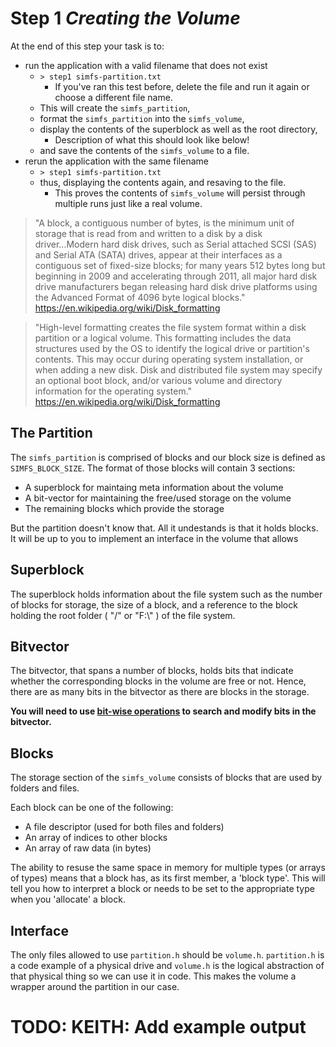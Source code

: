 # **Step 1** *Creating the Volume*

At the end of this step your task is to:
- run the application with a valid filename that does not exist
  - `> step1 simfs-partition.txt`
    - If you've ran this test before, delete the file and run it again or choose a different file name.
  - This will create the `simfs_partition`,
  - format the `simfs_partition` into the `simfs_volume`,
  - display the contents of the superblock as well as the root directory,
    - Description of what this should look like below!
  - and save the contents of the `simfs_volume` to a file.
- rerun the application with the same filename
  - `> step1 simfs-partition.txt`
  - thus, displaying the contents again, and resaving to the file.
    - This proves the contents of `simfs_volume` will persist through multiple runs just like a real volume.

> "A block, a contiguous number of bytes, is the minimum unit of storage that is read from and written to a disk by a disk driver...Modern hard disk drives, such as Serial attached SCSI (SAS) and Serial ATA (SATA) drives, appear at their interfaces as a contiguous set of fixed-size blocks; for many years 512 bytes long but beginning in 2009 and accelerating through 2011, all major hard disk drive manufacturers began releasing hard disk drive platforms using the Advanced Format of 4096 byte logical blocks."
> https://en.wikipedia.org/wiki/Disk_formatting

> "High-level formatting creates the file system format within a disk partition or a logical volume. This formatting includes the data structures used by the OS to identify the logical drive or partition's contents. This may occur during operating system installation, or when adding a new disk. Disk and distributed file system may specify an optional boot block, and/or various volume and directory information for the operating system."
> https://en.wikipedia.org/wiki/Disk_formatting


## The Partition

The `simfs_partition` is comprised of blocks and our block size is defined as `SIMFS_BLOCK_SIZE`. The format of those blocks will contain 3 sections:

- A superblock for maintaing meta information about the volume
- A bit-vector for maintaining the free/used storage on the volume
- The remaining blocks which provide the storage

But the partition doesn't know that. All it undestands is that it holds blocks. It will be up to you to implement an interface in the volume that allows 

## Superblock

The superblock holds information about the file system such as the number of blocks for storage, the size of a block, and a reference to the block holding the root folder ( "/" or "F:\\" ) of the file system.

## Bitvector

The bitvector, that spans a number of blocks, holds bits that indicate whether the corresponding blocks in the volume are free or not. Hence, there are as many bits in the bitvector as there are blocks in the storage.

**You will need to use [bit-wise operations][bitwise_opers] to search and modify bits in the bitvector.**

## Blocks

The storage section of the `simfs_volume` consists of blocks that are used by folders and files.

Each block can be one of the following:

- A file descriptor (used for both files and folders)
- An array of indices to other blocks
- An array of raw data (in bytes)

The ability to resuse the same space in memory for multiple types (or arrays of types) means that a block has, as its first member, a 'block type'. This will tell you how to interpret a block or needs to be set to the appropriate type when you 'allocate' a block.

## Interface

The only files allowed to use `partition.h` should be `volume.h`.
`partition.h` is a code example of a physical drive and `volume.h` is the logical abstraction of that physical thing so we can use it in code. This makes the volume a wrapper around the partition in our case.

# TODO: KEITH: Add example output

[bitwise_opers]: https://en.cppreference.com/w/c/language/operator_arithmetic